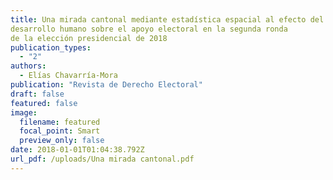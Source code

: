 ```yaml
---
title: Una mirada cantonal mediante estadística espacial al efecto del
desarrollo humano sobre el apoyo electoral en la segunda ronda
de la elección presidencial de 2018
publication_types:
  - "2"
authors:
  - Elías Chavarría-Mora
publication: "Revista de Derecho Electoral"
draft: false
featured: false
image:
  filename: featured
  focal_point: Smart
  preview_only: false
date: 2018-01-01T01:04:38.792Z
url_pdf: /uploads/Una mirada cantonal.pdf
---
```


